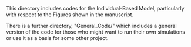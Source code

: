 This directory includes codes for the Individual-Based Model, particularly with respect to the Figures shown in the manuscript.

There is a further directory, "General_Code/" which includes a general version of the code for those who might want to run their own simulations or use it as a basis for some other project.
